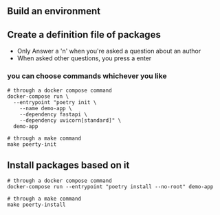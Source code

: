 ## Build an environment

## Create a definition file of packages
- Only Answer a 'n' when you're asked a question about an author
- When asked other questions, you press a enter

### you can choose commands whichever you like
```shell
# through a docker compose command
docker-compose run \
  --entrypoint "poetry init \
    --name demo-app \
    --dependency fastapi \
    --dependency uvicorn[standard]" \
  demo-app
```
```shell
# through a make command
make poerty-init
```
## Install packages based on it
```shell
# through a docker compose command
docker-compose run --entrypoint "poetry install --no-root" demo-app
```
```shell
# through a make command
make poerty-install
```
